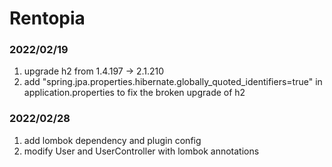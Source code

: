 # Rentopia



### 2022/02/19
1. upgrade h2 from 1.4.197 -> 2.1.210
2. add "spring.jpa.properties.hibernate.globally_quoted_identifiers=true" in application.properties to fix the broken upgrade of h2

### 2022/02/28
1. add lombok dependency and plugin config
2. modify User and UserController with lombok annotations